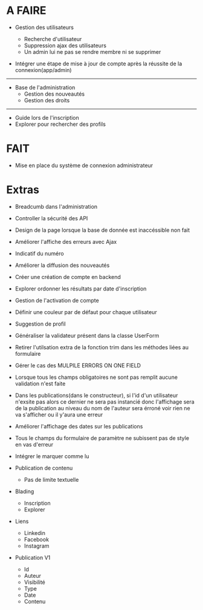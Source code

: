 # A FAIRE

- Gestion des utilisateurs
  - Recherche d'utilisateur
  - Suppression ajax des utilisateurs
  - Un admin lui ne pas se rendre membre ni se supprimer

- Intégrer une étape de mise à jour de compte après la réussite de la connexion(app/admin)

---

- Base de l'administration
  - Gestion des nouveautés
  - Gestion des droits

----

- Guide lors de l'inscription
- Explorer pour rechercher des profils

# FAIT
- Mise en place du système de connexion administrateur


# Extras
- Breadcumb dans l'administration
- Controller la sécurité des API
- Design de la page lorsque la base de donnée est inaccéssible non fait
- Améliorer l'affiche des erreurs avec Ajax
- Indicatif du numéro
- Améliorer la diffusion des nouveautés
- Créer une création de compte en backend
- Explorer ordonner les résultats par date d'inscription
- Gestion de l'activation de compte
- Définir une couleur par de défaut pour chaque utilisateur
- Suggestion de profil
- Généraliser la validateur présent dans la classe UserForm
- Retirer l'utilsation extra de la fonction trim dans les méthodes liées au formulaire
- Gérer le cas des MULPILE ERRORS ON ONE FIELD
- Lorsque tous les champs obligatoires ne sont pas remplit aucune validation n'est faite
- Dans les publications(dans le constructeur), si l'id d'un utilisateur n'exsite pas alors ce dernier ne sera pas instancié donc l'affichage sera de la publication au niveau du nom de l'auteur sera érroné voir rien ne va s'afficher ou il y'aura une erreur
- Améliorer l'affichage des dates sur les publications
- Tous le champs du formulaire de paramètre ne subissent pas de style en vas d'erreur
- Intégrer le marquer comme lu
- Publication de contenu
  - Pas de limite textuelle
- Blading
  - Inscription
  - Explorer

- Liens
  - Linkedin
  - Facebook
  - Instagram

- Publication V1
  - Id
  - Auteur
  - Visibilité
  - Type
  - Date
  - Contenu
